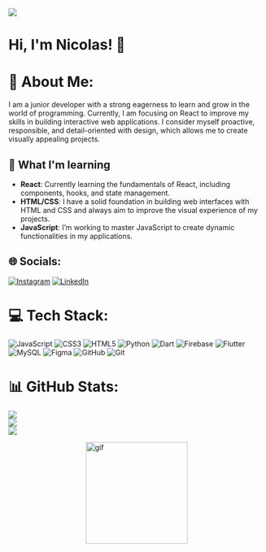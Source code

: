 <p>
    <img src="https://media.licdn.com/dms/image/v2/D5616AQHLMsKcMQqcdA/profile-displaybackgroundimage-shrink_350_1400/profile-displaybackgroundimage-shrink_350_1400/0/1727873120529?e=1737590400&v=beta&t=a6EiVIktdxTb7exbdyNVxA2RRSmvKNxRDLSfjG8GEBE"> </img>
</p>

<h1>Hi, I'm Nicolas! 👋</h1>

# 💫 About Me:
I am a junior developer with a strong eagerness to learn and grow in the world of programming. Currently, I am focusing on React to improve my skills in building interactive web applications. I consider myself proactive, responsible, and detail-oriented with design, which allows me to create visually appealing projects.

## 🚀 What I'm learning

- **React**: Currently learning the fundamentals of React, including components, hooks, and state management.
- **HTML/CSS**: I have a solid foundation in building web interfaces with HTML and CSS and always aim to improve the visual experience of my projects.
- **JavaScript**: I’m working to master JavaScript to create dynamic functionalities in my applications.

## 🌐 Socials:
[![Instagram](https://img.shields.io/badge/Instagram-%23E4405F.svg?logo=Instagram&logoColor=white)](https://instagram.com/nicobonilla3) [![LinkedIn](https://img.shields.io/badge/LinkedIn-%230077B5.svg?logo=linkedin&logoColor=white)]([https://linkedin.com/in/nicolas-bonilla-53b909322]) 

# 💻 Tech Stack:
![JavaScript](https://img.shields.io/badge/javascript-%23323330.svg?style=for-the-badge&logo=javascript&logoColor=%23F7DF1E) ![CSS3](https://img.shields.io/badge/css3-%231572B6.svg?style=for-the-badge&logo=css3&logoColor=white) ![HTML5](https://img.shields.io/badge/html5-%23E34F26.svg?style=for-the-badge&logo=html5&logoColor=white) ![Python](https://img.shields.io/badge/python-3670A0?style=for-the-badge&logo=python&logoColor=ffdd54) ![Dart](https://img.shields.io/badge/dart-%230175C2.svg?style=for-the-badge&logo=dart&logoColor=white) ![Firebase](https://img.shields.io/badge/firebase-%23039BE5.svg?style=for-the-badge&logo=firebase) ![Flutter](https://img.shields.io/badge/Flutter-%2302569B.svg?style=for-the-badge&logo=Flutter&logoColor=white) ![MySQL](https://img.shields.io/badge/mysql-4479A1.svg?style=for-the-badge&logo=mysql&logoColor=white) ![Figma](https://img.shields.io/badge/figma-%23F24E1E.svg?style=for-the-badge&logo=figma&logoColor=white) ![GitHub](https://img.shields.io/badge/github-%23121011.svg?style=for-the-badge&logo=github&logoColor=white) ![Git](https://img.shields.io/badge/git-%23F05033.svg?style=for-the-badge&logo=git&logoColor=white)

# 📊 GitHub Stats:
![](https://github-readme-stats.vercel.app/api?username=NicoBoni55&theme=one_dark_pro&hide_border=false&include_all_commits=false&count_private=false)<br/>
![](https://github-readme-streak-stats.herokuapp.com/?user=NicoBoni55&theme=one_dark_pro&hide_border=false)<br/>
![](https://github-readme-stats.vercel.app/api/top-langs/?username=NicoBoni55&theme=one_dark_pro&hide_border=false&include_all_commits=false&count_private=false&layout=compact)

<p style="display: flex; justify-content: center; align-items: center;">
  <img alt="gif" width="200px" src="https://media0.giphy.com/media/v1.Y2lkPTc5MGI3NjExbndybTI2dWI0cHJpazF5aXJmZWUxYzJrdmtkbDJ0bnliZmV5eGR6cCZlcD12MV9pbnRlcm5hbF9naWZfYnlfaWQmY3Q9Zw/JqmupuTVZYaQX5s094/giphy.webp" />
</p>
